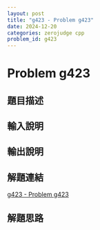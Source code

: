 ```yaml
---
layout: post
title: "g423 - Problem g423"
date: 2024-12-20
categories: zerojudge cpp
problem_id: g423
---
```


# Problem g423

## 題目描述



## 輸入說明



## 輸出說明



## 解題連結

[g423 - Problem g423](https://zerojudge.tw/ShowProblem?problemid=g423)

## 解題思路

